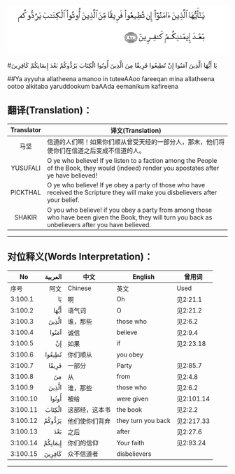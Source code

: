 ![003:100](images/003_100.gif)

#يَا أَيُّهَا الَّذِينَ آمَنُوا إِنْ تُطِيعُوا فَرِيقًا مِنَ الَّذِينَ أُوتُوا الْكِتَابَ يَرُدُّوكُمْ بَعْدَ إِيمَانِكُمْ كَافِرِينَ 

##Ya ayyuha allatheena amanoo in tuteeAAoo fareeqan mina allatheena ootoo alkitaba yaruddookum baAAda eemanikum kafireena 

## 翻译(Translation)：

| Translator | 译文(Translation)                                            |
| :--------: | ------------------------------------------------------------ |
|    马坚    | 信道的人们啊！如果你们顺从曾受天经的一部分人，那末，他们将使你们在信道之后变成不信道的人。 |
|  YUSUFALI  | O ye who believe! If ye listen to a faction among the People of the Book, they would (indeed) render you apostates after ye have believed! |
|  PICKTHAL  | O ye who believe! If ye obey a party of those who have received the Scripture they will make you disbelievers after your belief. |
|   SHAKIR   | O you who believe! if you obey a party from among those who have been given the Book, they will turn you back as unbelievers after you have believed. |

---

## 对位释义(Words Interpretation)：

| No   | العربية | 中文    | English | 曾用词 |
| ---- | ------: | ------- | ------- | ------ |
| 序号 |    阿文 | Chinese | 英文    | Used   |
| 3:100.1  | يَا      | 啊             | Oh                 | 见2:21.1   |
| 3:100.2  | أَيُّهَا    | 语气词         | O                  | 见2:21.2   |
| 3:100.3  | الَّذِينَ   | 谁，那些       | those who          | 见2:6.2    |
| 3:100.4  | آمَنُوا   | 诚信           | believe            | 见2:9.4    |
| 3:100.5  | إِنْ      | 如果           | if                 | 见2:23.18  |
| 3:100.6  | تُطِيعُوا  | 你们顺从       | you obey           |            |
| 3:100.7  | فَرِيقًا   | 一部分         | Party              | 见2:85.7   |
| 3:100.8  | مِنَ      | 从             | from               | 见2:4.8    |
| 3:100.9  | الَّذِينَ   | 谁，那些       | those who          | 见2:6.2    |
| 3:100.10 | أُوتُوا   | 被给           | were given         | 见2:101.14 |
| 3:100.11 | الْكِتَابَ  | 这部经，这本书 | the book           | 见2:2.2    |
| 3:100.12 | يَرُدُّوكُمْ  | 他们使你们背弃 | they turn you back | 见2:217.33 |
| 3:100.13 | بَعْدَ     | 之后           | after              | 见2:27.6   |
| 3:100.14 | إِيمَانِكُمْ | 你们的信仰     | Your faith         | 见2:93.24  |
| 3:100.15 | كَافِرِينَ  | 众不信道者     | disbelievers       |          |

---
